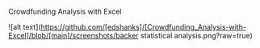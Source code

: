 Crowdfunding Analysis with Excel

![alt text](https://github.com/[edshanks]/[Crowdfunding_Analysis-with-Excel]/blob/[main]/screenshots/backer statistical analysis.png?raw=true)
